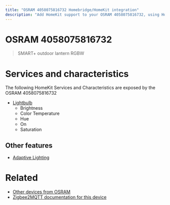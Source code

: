 ```yaml
---
title: "OSRAM 4058075816732 Homebridge/HomeKit integration"
description: "Add HomeKit support to your OSRAM 4058075816732, using Homebridge, Zigbee2MQTT and homebridge-z2m."
---
```

<!---
This file has been GENERATED using src/docgen/docgen.ts
DO NOT EDIT THIS FILE MANUALLY!
-->
# OSRAM 4058075816732
> SMART+ outdoor lantern RGBW


# Services and characteristics
The following HomeKit Services and Characteristics are exposed by
the OSRAM 4058075816732

* [Lightbulb](../../light.md)
  * Brightness
  * Color Temperature
  * Hue
  * On
  * Saturation

## Other features
* [Adaptive Lighting](../../light.md)

# Related
* [Other devices from OSRAM](../index.md#osram)
* [Zigbee2MQTT documentation for this device](https://www.zigbee2mqtt.io/devices/4058075816732.html)